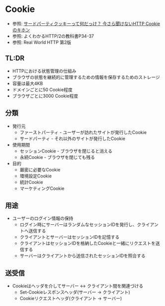 # Cookie
- 参照: [サードパーティクッキーって何だっけ？ 今さら聞けないHTTP Cookieのキホン](https://webtan.impress.co.jp/e/2017/10/03/27016)
- 参照: よくわかるHTTP/2の教科書P34-37
- 参照: Real World HTTP 第2版

## TL:DR
- HTTPにおける状態管理の仕組み
- ブラウザの状態を継続的に管理するための情報を保存するためのストレージ
- 容量は最大4KB
- ドメインごとに50 Cookie程度
- ブラウザごとに3000 Cookie程度

## 分類
- 発行元
  - ファーストパーティ - ユーザーが訪れたサイトが発行したCookie
  - サードパーティ - それ以外のサイトが発行したCookie
- 使用期間
  - セッションCookie - ブラウザを閉じると消える
  - 永続Cookie - ブラウザを閉じても残る
- 目的
  - 厳密に必要なCookie
  - 環境設定Cookie
  - 統計Cookie
  - マーケティングCookie

## 用途
- ユーザーのログイン情報の保持
  - ログイン時にサーバーはランダムなセッションIDを発行し、クライアントへ送信する
  - クライアントとサーバーはセッションIDを記憶する
  - クライアントはセッションIDを格納したCookieと一緒にリクエストを送信する
  - サーバーはクライアントから送信されたセッションIDを照合する

## 送受信
- Cookieはヘッダを介してサーバー <-> クライアント間を関連づける
  - Set-Cookieレスポンスヘッダ(サーバー -> クライアント)
  - Cookieリクエストヘッダ(クライアント -> サーバー)
